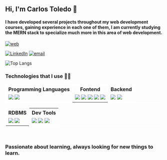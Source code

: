 
## Hi, I'm Carlos Toledo 👋 

#### I have developed several projects throughout my web development courses, gaining experience in each one of them, I am currently studying the MERN stack to specialize much more in this area of web development.


[![web](https://img.shields.io/website-up-down-green-red/http/monip.org.svg)](https://to1edo.netlify.app/)


[![LinkedIn](https://img.shields.io/badge/LinkedIn-0077B5?style=for-the-badge&logo=linkedin&logoColor=white)](https://www.linkedin.com/in/carlos-toledo-384139187)
[![email](https://img.shields.io/badge/Gmail-D14836?style=for-the-badge&logo=gmail&logoColor=white)](mailto:cltr996@gmail.com)


![Top Langs](https://github-readme-stats.vercel.app/api/top-langs/?username=to1edo&theme=blue-green)


### Technologies that I use 🧑‍💻

<table style="border: 1px solid white">
  <tr>
    <th style="border: 1px solid white">Programming Languages</th>
    <th style="border: 1px solid white">Fontend</th>
    <th style="border: 1px solid white">Backend</th>
  </tr>
  <tr>
    <td style="border: 1px solid white">
    <img src="https://img.shields.io/badge/JavaScript-F7DF1E?style=for-the-badge&logo=javascript&logoColor=black">
    <img src="https://img.shields.io/badge/PHP-777BB4?style=for-the-badge&logo=php&logoColor=white">
    </td>
    <td>
    <img src="https://img.shields.io/badge/HTML5-E34F26?style=for-the-badge&logo=html5&logoColor=white">
    <img src="https://img.shields.io/badge/CSS3-1572B6?style=for-the-badge&logo=css3&logoColor=white">
    <img src="https://img.shields.io/badge/Sass-CC6699?style=for-the-badge&logo=sass&logoColor=white">
    <img src="https://img.shields.io/badge/Tailwind_CSS-38B2AC?style=for-the-badge&logo=tailwind-css&logoColor=white">
    <img src="https://img.shields.io/badge/React-20232A?style=for-the-badge&logo=react&logoColor=61DAFB">
    </td>
    <td style="border: 1px solid white">
    <img src="https://img.shields.io/badge/Express.js-404D59?style=for-the-badge">
    <img src="https://img.shields.io/badge/Node.js-43853D?style=for-the-badge&logo=node.js&logoColor=white">
    </td>
  </tr>
</table>

<table style="border: 1px solid white">
  <tr >
    <th style="border: 1px solid white">RDBMS</th>
    <th>Dev Tools</th>
  </tr>
  <tr>
    <td>
    <img src="https://img.shields.io/badge/MySQL-00000F?style=for-the-badge&logo=mysql&logoColor=white">
    <img src="https://img.shields.io/badge/MongoDB-4EA94B?style=for-the-badge&logo=mongodb&logoColor=white">
    </td>
    <td style="border: 1px solid white">
    <img src="https://img.shields.io/badge/Visual_Studio_Code-0078D4?style=for-the-badge&logo=visual%20studio%20code&logoColor=whit">
    <img src="https://img.shields.io/badge/GIT-E44C30?style=for-the-badge&logo=git&logoColor=white">
    <img src="https://img.shields.io/badge/Netlify-00C7B7?style=for-the-badge&logo=netlify&logoColor=white">
    </td>
  </tr>
</table>
<br>

### Passionate about learning, always looking for new things to learn.


